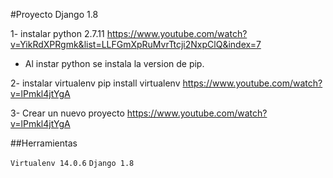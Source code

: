 #Proyecto Django 1.8

1- instalar python 2.7.11 https://www.youtube.com/watch?v=YikRdXPRgmk&list=LLFGmXpRuMvrTtcji2NxpClQ&index=7
- Al instar python se instala la version de pip.

2- instalar virtualenv 
	pip install virtualenv https://www.youtube.com/watch?v=lPmkl4jtYgA

3- Crear un nuevo proyecto
	https://www.youtube.com/watch?v=lPmkl4jtYgA

##Herramientas

`Virtualenv 14.0.6`
`Django 1.8`
 
